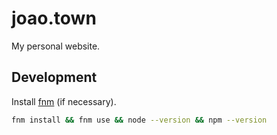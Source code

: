# joao.town

My personal website.

## Development

Install [fnm](https://github.com/Schniz/fnm) (if necessary).

```bash
fnm install && fnm use && node --version && npm --version
```
